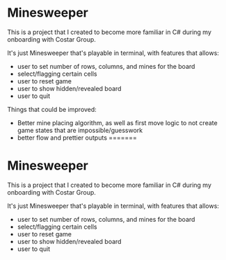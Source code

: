 # Minesweeper

This is a project that I created to become more familiar in C# during my onboarding with Costar Group.

It's just Minesweeper that's playable in terminal, with features that allows:
- user to set number of rows, columns, and mines for the board
- select/flagging certain cells
- user to reset game
- user to show hidden/revealed board
- user to quit

Things that could be improved:
- Better mine placing algorithm, as well as first move logic to not create game states that are impossible/guesswork
- better flow and prettier outputs
=======
# Minesweeper

This is a project that I created to become more familiar in C# during my onboarding with Costar Group.

It's just Minesweeper that's playable in terminal, with features that allows:
- user to set number of rows, columns, and mines for the board
- select/flagging certain cells
- user to reset game
- user to show hidden/revealed board
- user to quit
